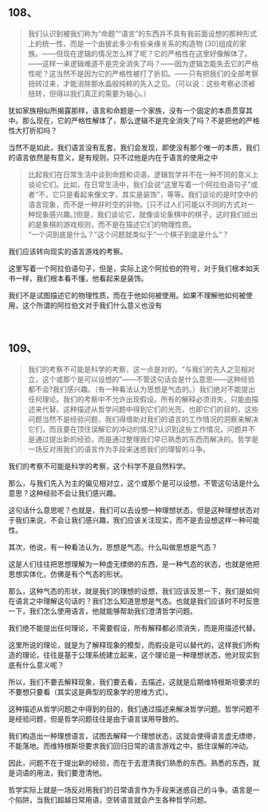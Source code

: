 <h2>108、</h2><blockquote data-pid="NLfF8gCb">我们认识到被我们称为“命题”“语言”的东西并不具有我前面设想的那种形式上的统一性，而是一个由彼此多少有些亲缘关系的构造物 [30]组成的家族。——但现在逻辑的情况怎么样了呢？它的严格性在这里好像解体了。——这样一来逻辑难道不是完全消失了吗？——因为逻辑怎能失去它的严格性呢？这当然不是因为它的严格性被打了折扣。——只有把我们的全部考察扭转过来，才能消除那水晶般纯粹的先入之见。（可以说：这些考察必须被扭转，但得以我们真正的需要为轴心。）</blockquote><p data-pid="gcHyrjRr">犹如家族相似所揭露那样，语言和命题是一个家族，没有一个固定的本质贯穿其中。那么现在，它的严格性解体了，那么逻辑不是完全消失了吗？不是把他的严格性大打折扣吗？</p><p data-pid="rHCSHItG">当然不是如此，我们语言没有乱套，我们会发现，即使没有那个唯一的本质，我们的语言依然是有意义，是有规则，只不过他是内在于语言的使用之中</p><blockquote data-pid="UyKK6W--">比起我们在日常生活中谈到命题和词语，逻辑哲学并不在一种不同的意义上谈论它们。比如，在日常生活中，我们会说“这里写着一个阿拉伯语句子”或者“不，它只是看起来像文字，其实是装饰”，等等。我们谈论的是时空中的语言现象，而不是一种非时空的非物。[只不过人们可能以不同的方式对一种现象感兴趣。]但是，我们谈论它，就像谈论象棋中的棋子，这时我们给出的是象棋的游戏规则，而不是在描述它们的物理性质。<br>“一个词到底是什么？”这个问题就类似于“一个棋子到底是什么”？</blockquote><p data-pid="-8Z-HDxC">我们应该转向现实的语言游戏的考察。</p><p data-pid="upORn5En">这里写着一个阿拉伯语句子，但是，实际上这个阿拉伯的符号，对于我们根本如天书一样，我们根本看不懂，他看起来是装饰。</p><p data-pid="YxLvHHw2">我们不是试图描述它的物理性质，而在于他如何被使用。如果不理解他如何被使用，这个所谓的阿拉伯文对于我们什么意义也没有</p><p><br></p><h2>109、</h2><blockquote data-pid="UKQF5bDN">我们的考察不可能是科学的考察，这一点是对的。“与我们的先入之见相对立，这个或那个是可以设想的”——不管这句话会是什么意思——这种经验都不会?我们感兴趣。（有一种看法认为思想是气态的。）我们绝对不能提出任何理论。我们的考察中不允许出现假设。所有的解释必须消失，只能由描述来代替。这种描述从哲学问题中得到它们的光亮，也即它们的目的。这些问题当然不是经验问题，我们得借助对我们的语言的工作情况的洞察来解决它们，而且要在顶住误解它的冲动的情况?认识到这些工作情况。问题并不是通过提出新的经验，而是通过整理我们早已熟悉的东西而解决的。哲学是一场反对用我们的语言作为手段来迷惑我们的理智的斗争。</blockquote><p data-pid="xLXIlEVp">我们的考察不可能是科学的考察，这个科学不是自然科学。</p><p data-pid="6mQ-HUX6">那么，与我们先入为主的偏见相对立，这个或那个是可以设想，不管这句话是什么意思？这种经验不会让我们感兴趣。</p><p data-pid="INS0sAXJ">这句话什么意思呢？也就是，我们可以去设想一种理想状态，但是这种理想状态对于我们来说，不会让我们感兴趣，我们应该关注现实，而不是去设想这样一种可能性。</p><p data-pid="F_eJQJgc">其次，他说，有一种看法认为，思想是气态。什么叫做思想是气态？</p><p data-pid="2XSyavYL">这是人们往往把思想理解为一种虚无缥缈的东西，是一种气态的状态，也就是他把思想实体化，仿佛是有个气态的形状。</p><p data-pid="-pxDBhdu">那么，这种气态的形状，就是我们的理想的设想，我们应该反思一下，我们是如何在语言之中理解这句话的？我们怎么知道思想是气态。也就是我们应该时不时反思一下，我们怎么使用语言，他就能够帮助我们澄清哲学问题。</p><p data-pid="mCat9goy">我们绝不能提出任何理论，不需要假设，所有解释都必须消失，而是用描述代替。</p><p data-pid="4xgY50CH">这里所说的理论，就是为了解释现象的模型，而假设是可以替代的，这样我们所构造的理论，往往是基于公理系统建立起来，这个理论是一种理想状态，他对现实到底有什么意义呢？</p><p data-pid="8_IDXnr-">所以，我们不要去解释现象，我们要去看，去描述，这就是后期维特根斯坦要求的不要想只要看（其实这是典型的现象学的思维方式）。</p><p data-pid="6VJl5Kg7">这种描述从哲学问题之中得到的目的，我们通过描述来解决哲学问题。哲学问题不是经验问题，但是哲学问题往往是由于语言误用导致的。</p><p data-pid="xa9JnzNr">我们构造出一种理想语言，试图去解释一个理想状态，这就会使得语言虚无缥缈，不能落地。而维特根斯坦要求我们回归日常的语言游戏之中，抵住误解的冲动。</p><p data-pid="nic9GiK0">因此，问题不在于提出新的经验，而在于去澄清我们熟悉的东西。熟悉的东西，就是词语的用法，我们要澄清他。</p><p data-pid="HBTNxN_R">哲学实际上就是一场反对用我们的日常语言作为手段来迷惑自己的斗争。语言是一个陷阱，当我们超越日常用语，空转语言就会产生各种哲学问题。</p>